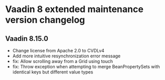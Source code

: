 # Vaadin 8 extended maintenance version changelog

## Vaadin 8.15.0

* Change license from Apache 2.0 to CVDLv4
* Add more intuitive resynchronization error message
* fix: Allow scrolling away from a Grid using touch
* fix: Throw exception when attempting to merge BeanPropertySets with identical keys but different value types
